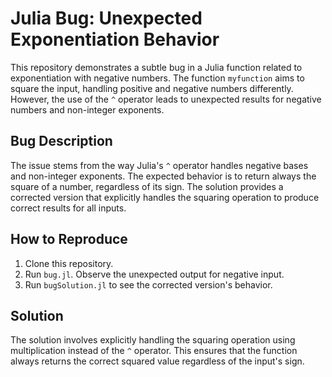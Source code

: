 # Julia Bug: Unexpected Exponentiation Behavior
This repository demonstrates a subtle bug in a Julia function related to exponentiation with negative numbers. The function `myfunction` aims to square the input, handling positive and negative numbers differently. However, the use of the `^` operator leads to unexpected results for negative numbers and non-integer exponents.

## Bug Description
The issue stems from the way Julia's `^` operator handles negative bases and non-integer exponents.  The expected behavior is to return always the square of a number, regardless of its sign. The solution provides a corrected version that explicitly handles the squaring operation to produce correct results for all inputs.

## How to Reproduce
1. Clone this repository.
2. Run `bug.jl`. Observe the unexpected output for negative input.
3. Run `bugSolution.jl` to see the corrected version's behavior. 

## Solution
The solution involves explicitly handling the squaring operation using multiplication instead of the `^` operator. This ensures that the function always returns the correct squared value regardless of the input's sign.